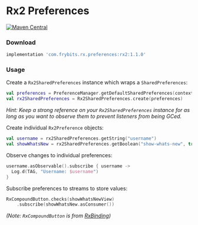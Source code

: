 # Rx2 Preferences

[![Maven Central][1]][2] 

### Download

```groovy
implementation 'com.frybits.rx.preferences:rx2:1.1.0'
```

### Usage

Create a `Rx2SharedPreferences` instance which wraps a `SharedPreferences`:

```kotlin
val preferences = PreferenceManager.getDefaultSharedPreferences(context)
val rx2SharedPreferences = Rx2SharedPreferences.create(preferences)
```

*Hint: Keep a strong reference on your `Rx2SharedPreferences` instance for as long as you want to observe them to prevent listeners from being GCed.*

Create individual `Rx2Preference` objects:

```kotlin
val username = rx2SharedPreferences.getString("username")
val showWhatsNew = rx2SharedPreferences.getBoolean("show-whats-new", true)
```

Observe changes to individual preferences:

```kotlin
username.asObservable().subscribe { username ->
  Log.d(TAG, "Username: $username")
}
```

Subscribe preferences to streams to store values:

```kotlin
RxCompoundButton.checks(showWhatsNewView)
    .subscribe(showWhatsNew.asConsumer())
```
*(Note: `RxCompoundButton` is from [RxBinding](https://github.com/JakeWharton/RxBinding))*

[1]:https://img.shields.io/maven-central/v/com.frybits.rx.preferences/rx2?label=rx2
[2]:https://central.sonatype.com/artifact/com.frybits.rx.preferences/rx2/1.1.0
